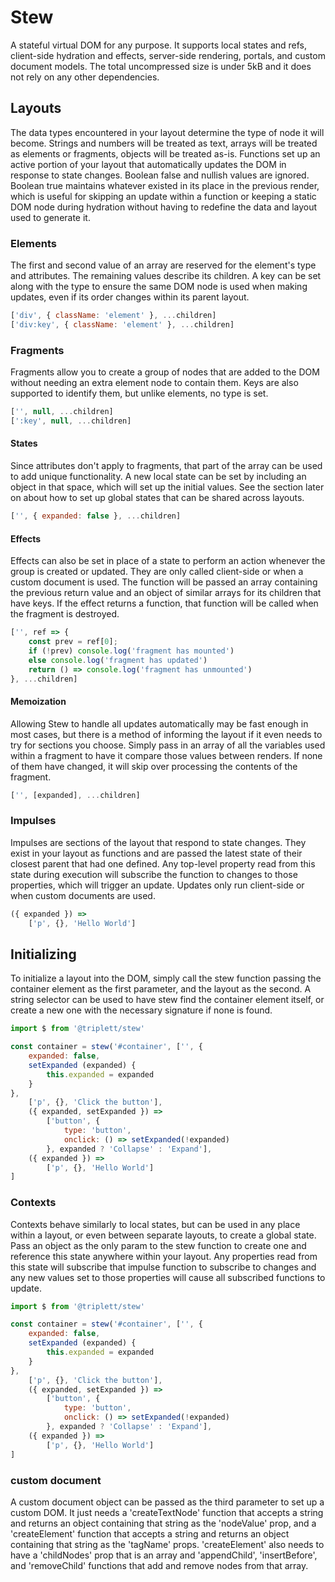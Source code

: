 # Stew

A stateful virtual DOM for any purpose. It supports local states and refs, client-side hydration and effects, server-side rendering, portals, and custom document models. The total uncompressed size is under 5kB and it does not rely on any other dependencies.

## Layouts

The data types encountered in your layout determine the type of node it will become. Strings and numbers will be treated as text, arrays will be treated as elements or fragments, objects will be treated as-is. Functions set up an active portion of your layout that automatically updates the DOM in response to state changes. Boolean false and nullish values are ignored. Boolean true maintains whatever existed in its place in the previous render, which is useful for skipping an update within a function or keeping a static DOM node during hydration without having to redefine the data and layout used to generate it.

### Elements
The first and second value of an array are reserved for the element's type and attributes. The remaining values describe its children. A key can be set along with the type to ensure the same DOM node is used when making updates, even if its order changes within its parent layout.

```js
['div', { className: 'element' }, ...children]
['div:key', { className: 'element' }, ...children]
```

### Fragments
Fragments allow you to create a group of nodes that are added to the DOM without needing an extra element node to contain them. Keys are also supported to identify them, but unlike elements, no type is set.

```js
['', null, ...children]
[':key', null, ...children]
```

#### States
Since attributes don't apply to fragments, that part of the array can be used to add unique functionality. A new local state can be set by including an object in that space, which will set up the initial values. See the section later on about how to set up global states that can be shared across layouts.

```js
['', { expanded: false }, ...children]
```

#### Effects
Effects can also be set in place of a state to perform an action whenever the group is created or updated. They are only called client-side or when a custom document is used. The function will be passed an array containing the previous return value and an object of similar arrays for its children that have keys. If the effect returns a function, that function will be called when the fragment is destroyed.

```js
['', ref => {
	const prev = ref[0];
	if (!prev) console.log('fragment has mounted')
	else console.log('fragment has updated')
	return () => console.log('fragment has unmounted')
}, ...children]
```

#### Memoization
Allowing Stew to handle all updates automatically may be fast enough in most cases, but there is a method of informing the layout if it even needs to try for sections you choose. Simply pass in an array of all the variables used within a fragment to have it compare those values between renders. If none of them have changed, it will skip over processing the contents of the fragment.

```js
['', [expanded], ...children]
```

### Impulses
Impulses are sections of the layout that respond to state changes. They exist in your layout as functions and are passed the latest state of their closest parent that had one defined. Any top-level property read from this state during execution will subscribe the function to changes to those properties, which will trigger an update. Updates only run client-side or when custom documents are used.

```js
({ expanded }) =>
	['p', {}, 'Hello World']
```

## Initializing
To initialize a layout into the DOM, simply call the stew function passing the container element as the first parameter, and the layout as the second. A string selector can be used to have stew find the container element itself, or create a new one with the necessary signature if none is found.

```js
import $ from '@triplett/stew'

const container = stew('#container', ['', {
	expanded: false,
	setExpanded (expanded) {
		this.expanded = expanded
	}
},
	['p', {}, 'Click the button'],
	({ expanded, setExpanded }) =>
		['button', {
			type: 'button',
			onclick: () => setExpanded(!expanded)
		}, expanded ? 'Collapse' : 'Expand'],
	({ expanded }) =>
		['p', {}, 'Hello World']
]
```

### Contexts
Contexts behave similarly to local states, but can be used in any place within a layout, or even between separate layouts, to create a global state. Pass an object as the only param to the stew function to create one and reference this state anywhere within your layout. Any properties read from this state will subscribe that impulse function to subscribe to changes and any new values set to those properties will cause all subscribed functions to update.

```js
import $ from '@triplett/stew'

const container = stew('#container', ['', {
	expanded: false,
	setExpanded (expanded) {
		this.expanded = expanded
	}
},
	['p', {}, 'Click the button'],
	({ expanded, setExpanded }) =>
		['button', {
			type: 'button',
			onclick: () => setExpanded(!expanded)
		}, expanded ? 'Collapse' : 'Expand'],
	({ expanded }) =>
		['p', {}, 'Hello World']
]
```

### custom document
A custom document object can be passed as the third parameter to set up a custom DOM. It just needs a 'createTextNode' function that accepts a string and returns an object containing that string as the 'nodeValue' prop, and a 'createElement' function that accepts a string and returns an object containing that string as the 'tagName' props. 'createElement' also needs to have a 'childNodes' prop that is an array and 'appendChild', 'insertBefore', and 'removeChild' functions that add and remove nodes from that array.
